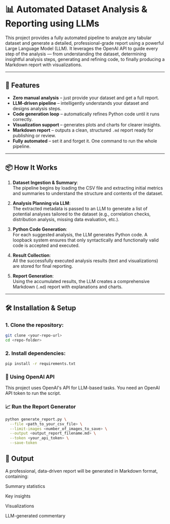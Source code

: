 # 📊 Automated Dataset Analysis & Reporting using LLMs

This project provides a fully automated pipeline to analyze any tabular dataset and generate a detailed, professional-grade report using a powerful Large Language Model (LLM). It leverages the OpenAI API to guide every step of the analysis — from understanding the dataset, determining insightful analysis steps, generating and refining code, to finally producing a Markdown report with visualizations.

---

## 🚀 Features

- **Zero manual analysis** – just provide your dataset and get a full report.
- **LLM-driven pipeline** – intelligently understands your dataset and designs analysis steps.
- **Code generation loop** – automatically refines Python code until it runs correctly.
- **Visualization support** – generates plots and charts for clearer insights.
- **Markdown report** – outputs a clean, structured `.md` report ready for publishing or review.
- **Fully automated** – set it and forget it. One command to run the whole pipeline.

---

## 📦 How It Works

1. **Dataset Ingestion & Summary**:  
   The pipeline begins by loading the CSV file and extracting initial metrics and summaries to understand the structure and contents of the dataset.

2. **Analysis Planning via LLM**:  
   The extracted metadata is passed to an LLM to generate a list of potential analyses tailored to the dataset (e.g., correlation checks, distribution analysis, missing data evaluation, etc.).

3. **Python Code Generation**:  
   For each suggested analysis, the LLM generates Python code. A loopback system ensures that only syntactically and functionally valid code is accepted and executed.

4. **Result Collection**:  
   All the successfully executed analysis results (text and visualizations) are stored for final reporting.

5. **Report Generation**:  
   Using the accumulated results, the LLM creates a comprehensive Markdown (`.md`) report with explanations and charts.

---

## 🛠️ Installation & Setup

### 1. Clone the repository:

```bash
git clone <your-repo-url>
cd <repo-folder>
```
### 2. Install dependencies:
```bash
pip install -r requirements.txt
```
### 🧠 Using OpenAI API
This project uses OpenAI's API for LLM-based tasks. You need an OpenAI API token to run the script.

### 📈 Run the Report Generator
```bash
python generate_report.py \
  --file <path_to_your_csv_file> \
  --limit-images <number_of_images_to_save> \
  --output <output_report_filename.md> \
  --token <your_api_token> \
  --save-token
```
## 📄 Output
A professional, data-driven report will be generated in Markdown format, containing:

Summary statistics

Key insights

Visualizations

LLM-generated commentary


